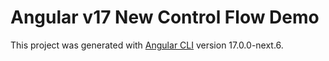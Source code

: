 # Angular v17 New Control Flow Demo

This project was generated with [Angular CLI](https://github.com/angular/angular-cli) version 17.0.0-next.6.

